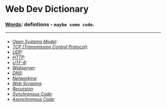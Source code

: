 # <strong> Web Dev Dictionary 

### [Words](https://www.dictionary.com/browse/word): defintions - `maybe some code`.

---
<h6>

* [Open Systems Model](): 
* [TCP (Transmission Control Protocol)]():
* [UDP](): 
* [HTTP]():
* [UTF-8]():
* [Webserver]():
* [DNS]():
* [Networking]():
* [Web Scraping]():
* [Recursion]():
* [Synchronous Code]():
* [Asynchronous Code]():


</h6>